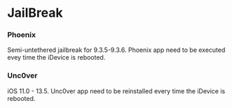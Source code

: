 # JailBreak
### Phoenix
Semi-untethered jailbreak for 9.3.5-9.3.6. Phoenix app need to be executed evey time the iDevice is rebooted. 

### Unc0ver
iOS 11.0 - 13.5. Unc0ver app need to be reinstalled every time the iDevice is rebooted. 
